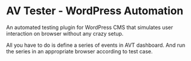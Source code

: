 # AV Tester - WordPress Automation

An automated testing plugin for WordPress CMS that simulates user interaction on browser without any crazy setup.

All you have to do is define a series of events in AVT dashboard. And run the series in an appropriate browser according to test case.